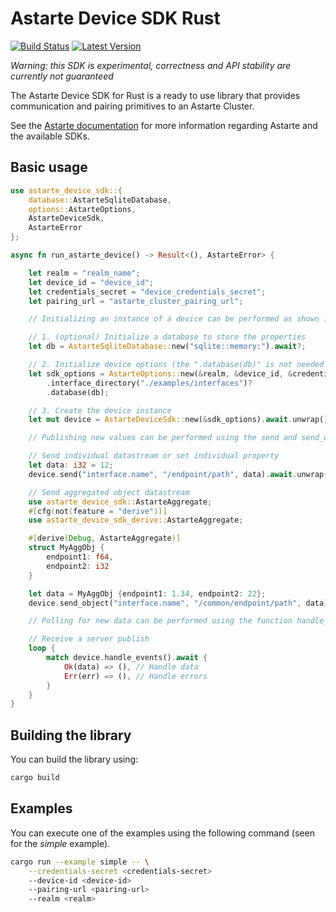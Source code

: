 <!--
Copyright 2021,2022 SECO Mind Srl

SPDX-License-Identifier: Apache-2.0
-->

# Astarte Device SDK Rust &emsp;

[![Build Status]][actions] [![Latest Version]][crates.io]

[Build Status]: https://img.shields.io/github/actions/workflow/status/astarte-platform/astarte-device-sdk-rust/build-workflow.yaml?branch=master
[actions]: https://github.com/astarte-platform/astarte-device-sdk-rust/actions/workflows/build-workflow.yaml?query=branch%3Amaster
[Latest Version]: https://img.shields.io/crates/v/astarte-device-sdk.svg
[crates.io]: https://crates.io/crates/astarte-device-sdk

*Warning: this SDK is experimental, correctness and API stability are currently not guaranteed*

The Astarte Device SDK for Rust is a ready to use library that provides communication and
pairing primitives to an Astarte Cluster.

See the [Astarte documentation](https://docs.astarte-platform.org/latest/001-intro_user.html)
for more information regarding Astarte and the available SDKs.

## Basic usage

```rust
use astarte_device_sdk::{
    database::AstarteSqliteDatabase,
    options::AstarteOptions,
    AstarteDeviceSdk,
    AstarteError
};

async fn run_astarte_device() -> Result<(), AstarteError> {

    let realm = "realm_name";
    let device_id = "device_id";
    let credentials_secret = "device_credentials_secret";
    let pairing_url = "astarte_cluster_pairing_url";

    // Initializing an instance of a device can be performed as shown in the following three steps.

    // 1. (optional) Initialize a database to store the properties
    let db = AstarteSqliteDatabase::new("sqlite::memory:").await?;

    // 2. Initialize device options (the ".database(db)" is not needed if 1 was skipped)
    let sdk_options = AstarteOptions::new(&realm, &device_id, &credentials_secret, &pairing_url)
        .interface_directory("./examples/interfaces")?
        .database(db);

    // 3. Create the device instance
    let mut device = AstarteDeviceSdk::new(&sdk_options).await.unwrap();

    // Publishing new values can be performed using the send and send_object functions.

    // Send individual datastream or set individual property
    let data: i32 = 12;
    device.send("interface.name", "/endpoint/path", data).await.unwrap();

    // Send aggregated object datastream
    use astarte_device_sdk::AstarteAggregate;
    #[cfg(not(feature = "derive"))]
    use astarte_device_sdk_derive::AstarteAggregate;

    #[derive(Debug, AstarteAggregate)]
    struct MyAggObj {
        endpoint1: f64,
        endpoint2: i32
    }

    let data = MyAggObj {endpoint1: 1.34, endpoint2: 22};
    device.send_object("interface.name", "/common/endpoint/path", data).await.unwrap();

    // Polling for new data can be performed using the function handle_events.

    // Receive a server publish
    loop {
        match device.handle_events().await {
            Ok(data) => (), // Handle data
            Err(err) => (), // Handle errors
        }
    }
}
```

## Building the library

You can build the library using:
```sh
cargo build
```

## Examples

You can execute one of the examples using the following command (seen for the *simple* example).
```sh
cargo run --example simple -- \
    --credentials-secret <credentials-secret>
    --device-id <device-id>
    --pairing-url <pairing-url>
    --realm <realm>
```
